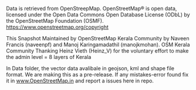 Data is retrieved from OpenStreepMap. 
OpenStreetMap® is open data, licensed under the Open Data Commons Open Database License (ODbL) by the OpenStreetMap Foundation (OSMF).
https://www.openstreetmap.org/copyright

This Snapshot Maintained by OpenStreetMap Kerala Community by Naveen Francis (naveenpf) and Manoj Karingamadathil (manojkmohan). OSM Kerala Community Thanking Heinz Vieth (Heinz_V) for the 
voluntary effort to make the admin level = 8 layers of Kerala

In Data folder, the vector data avalibale in geojson, kml and shape file format. We are making this as a pre-release. If any mistakes-error found fix it in www.OpenStreetMap.in and report a issues here in repo. 

